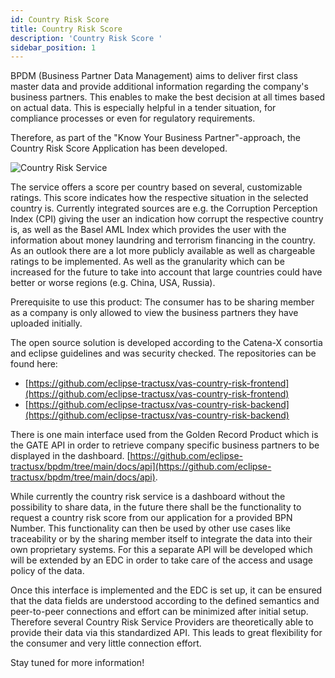 ```yaml
---
id: Country Risk Score 
title: Country Risk Score 
description: 'Country Risk Score '
sidebar_position: 1
---
```


BPDM (Business Partner Data Management) aims to deliver first class master data and provide additional information regarding the company's business partners. This enables to make the best decision at all times based on actual data. This is especially helpful in a tender situation, for compliance processes or even for regulatory requirements.

Therefore, as part of the "Know Your Business Partner"-approach, the Country Risk Score Application has been developed.

![Country Risk Service](@site/static/img/country-risk-dashboard-min.png)

The service offers a score per country based on several, customizable ratings. This score indicates how the respective situation in the selected country is. Currently integrated sources are e.g. the Corruption Perception Index (CPI) giving the user an indication how corrupt the respective country is, as well as the Basel AML Index which provides the user with the information about money laundring and terrorism financing in the country. As an outlook there are a lot more publicly available as well as chargeable ratings to be implemented. As well as the granularity which can be increased for the future to take into account that large countries could have better or worse regions (e.g. China, USA, Russia).

Prerequisite to use this product: The consumer has to be sharing member as a company is only allowed to view the business partners they have uploaded initially.

The open source solution is developed according to the Catena-X consortia and eclipse guidelines and was security checked. The repositories can be found here:

- [https://github.com/eclipse-tractusx/vas-country-risk-frontend](https://github.com/eclipse-tractusx/vas-country-risk-frontend)
- [https://github.com/eclipse-tractusx/vas-country-risk-backend](https://github.com/eclipse-tractusx/vas-country-risk-backend)

There is one main interface used from the Golden Record Product which is the GATE API in order to retrieve company specific business partners to be displayed in the dashboard. [https://github.com/eclipse-tractusx/bpdm/tree/main/docs/api](https://github.com/eclipse-tractusx/bpdm/tree/main/docs/api).

While currently the country risk service is a dashboard without the possibility to share data, in the future there shall be the functionality to request a country risk score from our application for a provided BPN Number. This functionality can then be used by other use cases like traceability or by the sharing member itself to integrate the data into their own proprietary systems. For this a separate API will be developed which will be extended by an EDC in order to take care of the access and usage policy of the data.

Once this interface is implemented and the EDC is set up, it can be ensured that the data fields are understood according to the defined semantics and peer-to-peer connections and effort can be minimized after initial setup. Therefore several Country Risk Service Providers are theoretically able to provide their data via this standardized API. This leads to great flexibility for the consumer and very little connection effort.

Stay tuned for more information!